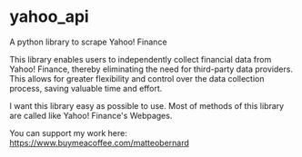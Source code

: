 # yahoo_api
A python library to scrape Yahoo! Finance

This library enables users to independently collect financial data from Yahoo! Finance, thereby eliminating the need for third-party data providers. This allows for greater flexibility and control over the data collection process, saving valuable time and effort. 

I want this library easy as possible to use. Most of methods of this library are called like Yahoo! Finance's Webpages. 

You can support my work here: https://www.buymeacoffee.com/matteobernard
